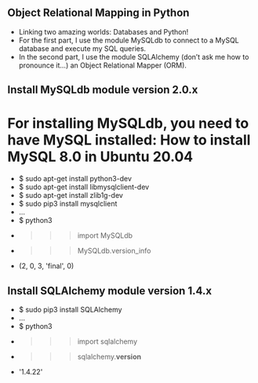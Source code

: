 ## Object Relational Mapping in Python
- Linking two amazing worlds: Databases and Python!
- For the first part, I use the module MySQLdb to connect to a MySQL database and execute my SQL queries.
- In the second part, I use the module SQLAlchemy (don’t ask me how to pronounce it…) an Object Relational Mapper (ORM).

## Install MySQLdb module version 2.0.x
# For installing MySQLdb, you need to have MySQL installed: How to install MySQL 8.0 in Ubuntu 20.04

- $ sudo apt-get install python3-dev
- $ sudo apt-get install libmysqlclient-dev
- $ sudo apt-get install zlib1g-dev
- $ sudo pip3 install mysqlclient
- ...
- $ python3
- >>> import MySQLdb
- >>> MySQLdb.version_info 
- (2, 0, 3, 'final', 0)

## Install SQLAlchemy module version 1.4.x
- $ sudo pip3 install SQLAlchemy
- ...
- $ python3
- >>> import sqlalchemy
- >>> sqlalchemy.__version__ 
- '1.4.22'
